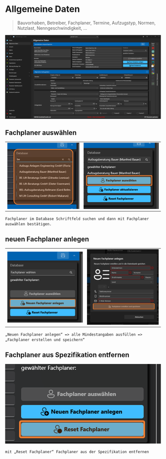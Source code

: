 # Allgemeine Daten

>Bauvorhaben, Betreiber, Fachplaner, Termine, Aufzugstyp, Normen, Nutzlast, Nenngeschwindigkeit, ...  

![image](/LiftDataManager/Docs/HelpImages/image48.png)

## Fachplaner auswählen

|                                                        |                                                        |
|:------------------------------------------------------:|:------------------------------------------------------:|
| ![image](/LiftDataManager/Docs/HelpImages/image49.png) | ![image](/LiftDataManager/Docs/HelpImages/image50.png) |

`Fachplaner im Database Schriftfeld suchen und dann mit Fachplaner auswählen bestätigen.`

## neuen Fachplaner anlegen

|                                                        |                                                        |
|:------------------------------------------------------:|:------------------------------------------------------:|
| ![image](/LiftDataManager/Docs/HelpImages/image51.png) | ![image](/LiftDataManager/Docs/HelpImages/image52.png) |

`„Neuen Fachplaner anlegen“ => alle Mindestangaben ausfüllen => „Fachplaner erstellen und speichern“`

## Fachplaner aus Spezifikation entfernen

![image](/LiftDataManager/Docs/HelpImages/image53.png)  

`mit „Reset Fachplaner“ Fachplaner aus der Spezifikation entfernen`

[//]: # (Tags: Allgemein |Bauvorhaben | Betreiber | Fachplaner | Termine | Aufzugstyp | Normen | Nutzlast | Nenngeschwindigkeit)  

